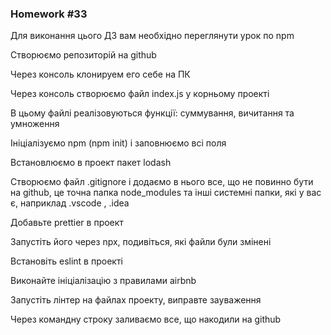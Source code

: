 ### Homework #33

Для виконання цього ДЗ вам необхідно переглянути урок по npm

Створюємо репозиторій на github

Через консоль клонируем его себе на ПК

Через консоль створюємо файл index.js у корньому проекті

В цьому файлі реалізовуються функції: суммування, вичитання та умноження

Ініціалізуємо npm (npm init) і заповнюємо всі поля

Встановлюємо в проект пакет lodash

Створюємо файл .gitignore і додаємо в нього все, що не повинно бути на github, це точна папка node_modules та інші системні папки, які у вас є, наприклад .vscode , .idea

Добавьте prettier в проект

Запустіть його через npx, подивіться, які файли були змінені

Встановіть eslint в проекті

Виконайте ініціалізацію з правилами airbnb

Запустіть лінтер на файлах проекту, виправте зауваження

Через командну строку заливаємо все, що накодили на github
